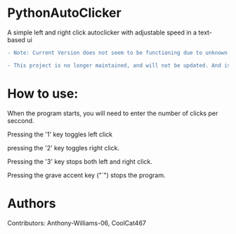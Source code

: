 # PythonAutoClicker
A simple left and right click autoclicker with adjustable speed in a text-based ui
``` diff
- Note: Current Version does not seem to be functioning due to unknown reasons.

- This project is no longer maintained, and will not be updated. And is therfor Archived on 8/28/2024
```

# How to use:

When the program starts, you will need to enter the number of clicks per seccond.

Pressing the '1' key toggles left click

pressing the '2' key toggles right click.

Pressing the '3' key stops both left and right click.

Pressing the grave accent key ("`") stops the program.

# Authors

Contributors: Anthony-Williams-06, CoolCat467



